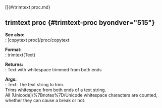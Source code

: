 []{#/trimtext proc.md}    
## trimtext proc {#trimtext-proc byondver="515"}    
**See also:**    
:   [copytext proc]/proc/copytext    
<!-- -->    
**Format:**    
:   trimtext(Text)    
<!-- -->    
**Returns:**    
:   Text with whitespace trimmed from both ends    
<!-- -->    
**Args:**    
:   Text: The text string to trim.    
Trims whitespace from both ends of a text string.    
All [Unicode]/%7Bnotes%7D/Unicode whitespace characters are counted,    
whether they can cause a break or not.  